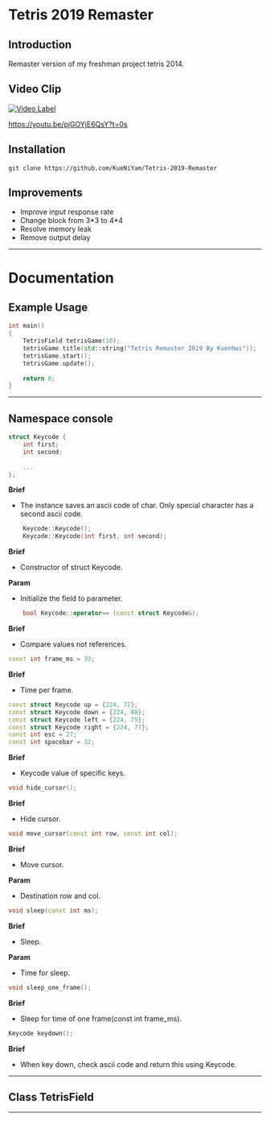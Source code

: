 # Tetris 2019 Remaster
## Introduction
Remaster version of my freshman project tetris 2014.

## Video Clip
[![Video Label](http://img.youtube.com/vi/pjGOYjE6QsY/0.jpg)](https://youtu.be/pjGOYjE6QsY?t=0s)

https://youtu.be/pjGOYjE6QsY?t=0s

## Installation
    git clone https://github.com/KueNiYam/Tetris-2019-Remaster

## Improvements
 - Improve input response rate
 - Change block from 3\*3 to 4\*4
 - Resolve memory leak
 - Remove output delay

------
# Documentation
## Example Usage
```c++
int main()
{
    TetrisField tetrisGame(10);
    tetrisGame.title(std::string("Tetris Remaster 2019 By Kuenhwi"));
    tetrisGame.start();
    tetrisGame.update();
    
    return 0;
}
```
------

## Namespace console
```c++
struct Keycode {
    int first;
    int second;
    
    ...
};
```
 **Brief**
 
 - The instance saves an ascii code of char. Only special character has a second ascii code.
	
```c++
    Keycode::Keycode();
    Keycode::Keycode(int first, int second);
```

**Brief**

 - Constructor of struct Keycode.
 
**Param**

 - Initialize the field to parameter.
 
```c++
	bool Keycode::operator== (const struct Keycode&);
```

**Brief**

 - Compare values not references.
 
```c++
const int frame_ms = 33;
```

**Brief**

 - Time per frame.

```c++
const struct Keycode up = {224, 72};
const struct Keycode down = {224, 80};
const struct Keycode left = {224, 75};
const struct Keycode right = {224, 77};
const int esc = 27;
const int spacebar = 32;
```

**Brief**

- Keycode value of specific keys.

```c++
void hide_cursor();
```

**Brief**

- Hide cursor.

```c++
void move_cursor(const int row, const int col);
```

**Brief**

- Move cursor.

**Param**

- Destination row and col.

```c++	
void sleep(const int ms);
```

**Brief**

- Sleep.

**Param**

- Time for sleep.

```c++
void sleep_one_frame();
```

**Brief**

- Sleep for time of one frame(const int frame_ms).

```c++
Keycode keydown();
```

**Brief**

 - When key down, check ascii code and return this using Keycode.

------

## Class TetrisField










------
